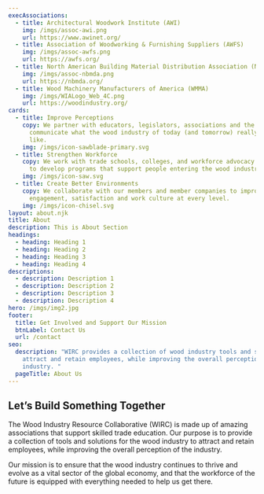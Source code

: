 ```yaml
---
execAssociations:
  - title: Architectural Woodwork Institute (AWI)
    img: /imgs/assoc-awi.png
    url: https://www.awinet.org/
  - title: Association of Woodworking & Furnishing Suppliers (AWFS)
    img: /imgs/assoc-awfs.png
    url: https://awfs.org/
  - title: North American Building Material Distribution Association (NBMDA)
    img: /imgs/assoc-nbmda.png
    url: https://nbmda.org/
  - title: Wood Machinery Manufacturers of America (WMMA)
    img: /imgs/WIALogo_Web_4C.png
    url: https://woodindustry.org/
cards:
  - title: Improve Perceptions
    copy: We partner with educators, legislators, associations and the media to
      communicate what the wood industry of today (and tomorrow) really looks
      like.
    img: /imgs/icon-sawblade-primary.svg
  - title: Strengthen Workforce
    copy: We work with trade schools, colleges, and workforce advocacy organizations
      to develop programs that support people entering the wood industry.
    img: /imgs/icon-saw.svg
  - title: Create Better Environments
    copy: We collaborate with our members and member companies to improve
      engagement, satisfaction and work culture at every level.
    img: /imgs/icon-chisel.svg
layout: about.njk
title: About
description: This is About Section
headings:
  - heading: Heading 1
  - heading: Heading 2
  - heading: Heading 3
  - heading: Heading 4
descriptions:
  - description: Description 1
  - description: Description 2
  - description: Description 3
  - description: Description 4
hero: /imgs/img2.jpg
footer:
  title: Get Involved and Support Our Mission
  btnLabel: Contact Us
  url: /contact
seo:
  description: "WIRC provides a collection of wood industry tools and solutions to
    attract and retain employees, while improving the overall perception of the
    industry. "
  pageTitle: About Us
---
```

## Let’s Build Something Together

The Wood Industry Resource Collaborative (WIRC) is made up of amazing
associations that support skilled trade education. Our purpose is to provide a
collection of tools and solutions for the wood industry to attract and retain
employees, while improving the overall perception of the industry. 

Our mission is to ensure that the wood industry continues to thrive and evolve
as a vital sector of the global economy, and that the workforce of the future
is equipped with everything needed to help us get there.
